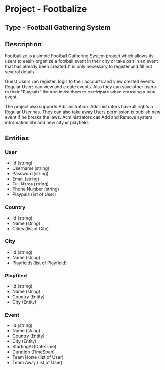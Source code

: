 # Project - Footbalize

## Type - Football Gathering System

## Description

Footballize is a simple Football Gathering System project which allows its users to easily organize a football event in their city or take part in an event that has already been created. It is only necessary to register and fill out several details.

Guest Users can register, login to their accounts and view created events.
Regular Users can view and create events. Also they can save other users to their "Playpals" list and invite them to participate when createing a new event.

The project also supports Administration. Administrators have all rights a Regular User has. They can also take away Users permission to publish new event if he breaks the laws. Administrators can Add and Remove system information like add new city or playfield.

## Entities

### User
  - Id (string)
  - Username (string)
  - Password (string)
  - Email (string)
  - Full Name (string)
  - Phone Number (string)
  - Playpals (list of User)
### Country
  - Id (string)
  - Name (string)
  - Cities (list of City)
### City
  - Id (string)
  - Name (string)
  - Playfields (list of Playfield)
### Playfiled
  - Id (string)
  - Name (string)
  - Country (Entity)
  - City (Entity)
### Event
  - Id (string)
  - Name (string)
  - Country (Entity)
  - City (Entity)
  - StartingAt (DateTime)
  - Duration (TimeSpan)
  - Team Home (list of User)
  - Team Away (list of User)